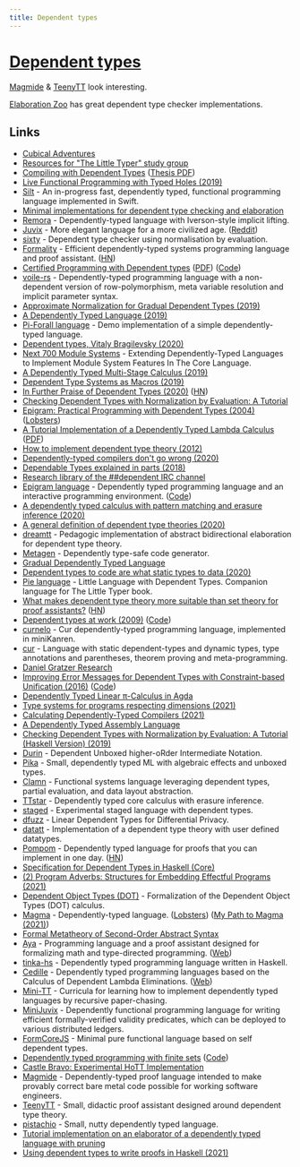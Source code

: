 ```yaml
---
title: Dependent types
---
```


# [Dependent types](https://wiki.haskell.org/Dependent_type)

[Magmide](https://github.com/magmide/magmide) & [TeenyTT](https://github.com/TOTBWF/teenytt) look interesting.

[Elaboration Zoo](https://github.com/AndrasKovacs/elaboration-zoo) has great dependent type checker implementations.

## Links

- [Cubical Adventures](https://www.youtube.com/watch?v=W5-ulP_JzNc)
- [Resources for "The Little Typer" study group](https://github.com/paulcadman/the-little-typer)
- [Compiling with Dependent Types](https://www.williamjbowman.com/resources/wjb-defense.pdf) ([Thesis PDF](https://www.williamjbowman.com/resources/wjb-dissertation.pdf))
- [Live Functional Programming with Typed Holes (2019)](https://www.youtube.com/watch?v=q58NFuUr0GU)
- [Silt](https://github.com/silt-lang/silt) - An in-progress fast, dependently typed, functional programming language implemented in Swift.
- [Minimal implementations for dependent type checking and elaboration](https://github.com/AndrasKovacs/elaboration-zoo)
- [Remora](https://github.com/jrslepak/Remora) - Dependently-typed language with Iverson-style implicit lifting.
- [Juvix](https://github.com/cryptiumlabs/juvix) - More elegant language for a more civilized age. ([Reddit](https://www.reddit.com/r/haskell/comments/czierr/juvix_dependentlinearlytyped_core_language_with/))
- [sixty](https://github.com/ollef/sixty) - Dependent type checker using normalisation by evaluation.
- [Formality](https://github.com/moonad/Formality) - Efficient dependently-typed systems programming language and proof assistant. ([HN](https://news.ycombinator.com/item?id=18230148))
- [Certified Programming with Dependent types](http://adam.chlipala.net/cpdt/) ([PDF](http://adam.chlipala.net/cpdt/cpdt.pdf)) ([Code](https://github.com/hargoniX/cpdt-lean))
- [voile-rs](https://github.com/owo-lang/voile-rs) - Dependently-typed programming language with a non-dependent version of row-polymorphism, meta variable resolution and implicit parameter syntax.
- [Approximate Normalization for Gradual Dependent Types (2019)](https://www.youtube.com/watch?v=e4FeQCabuOQ)
- [A Dependently Typed Language (2019)](https://www.cs.cornell.edu/courses/cs6120/2019fa/blog/dependently-typed-language/)
- [Pi-Forall language](https://github.com/sweirich/pi-forall) - Demo implementation of a simple dependently-typed language.
- [Dependent types, Vitaly Bragilevsky (2020)](https://www.youtube.com/watch?v=ohG-PRwOorA)
- [Next 700 Module Systems](https://github.com/alhassy/next-700-module-systems) - Extending Dependently-Typed Languages to Implement Module System Features In The Core Language.
- [A Dependently Typed Multi-Stage Calculus (2019)](https://arxiv.org/pdf/1908.02035.pdf)
- [Dependent Type Systems as Macros (2019)](https://www.williamjbowman.com/resources/wjb2019-depmacros.pdf)
- [In Further Praise of Dependent Types (2020)](https://golem.ph.utexas.edu/category/2020/05/in_further_praise_of_dependent.html) ([HN](https://news.ycombinator.com/item?id=23139972))
- [Checking Dependent Types with Normalization by Evaluation: A Tutorial](http://davidchristiansen.dk/tutorials/nbe/)
- [Epigram: Practical Programming with Dependent Types (2004)](http://cs.ru.nl/F.Wiedijk/courses/tt-2010/tvftl/epigram-notes.pdf) ([Lobsters](https://lobste.rs/s/v0cfko/epigram_practical_programming_with))
- [A Tutorial Implementation of a Dependently Typed Lambda Calculus](https://www.andres-loeh.de/LambdaPi/) ([PDF](https://www.andres-loeh.de/LambdaPi/LambdaPi.pdf))
- [How to implement dependent type theory (2012)](http://math.andrej.com/2012/11/08/how-to-implement-dependent-type-theory-i/)
- [Dependently-typed compilers don't go wrong (2020)](http://www.cs.nott.ac.uk/~pszgmh/bib.html#well-typed)
- [Dependable Types explained in parts (2018)](http://www.tomharding.me/2018/01/09/dependable-types/)
- [Research library of the ##dependent IRC channel](https://github.com/dpndnt/library)
- [Epigram language](http://www.e-pig.org/) - Dependently typed programming language and an interactive programming environment. ([Code](https://github.com/mietek/epigram2))
- [A dependently typed calculus with pattern matching and erasure inference (2020)](https://dl.acm.org/doi/10.1145/3408973)
- [A general definition of dependent type theories (2020)](http://math.andrej.com/2020/09/14/a-general-definition-of-dependent-type-theories/)
- [dreamtt](https://github.com/jonsterling/dreamtt) - Pedagogic implementation of abstract bidirectional elaboration for dependent type theory.
- [Metagen](https://github.com/thautwarm/Metagen) - Dependently type-safe code generator.
- [Gradual Dependently Typed Language](https://github.com/JoeyEremondi/GDTL-artifact)
- [Dependent types to code are what static types to data (2020)](https://www.poberezkin.com/posts/2020-09-04-dependent-types-to-code-are-what-static-types-to-data.html)
- [Pie language](https://github.com/the-little-typer/pie) - Little Language with Dependent Types. Companion language for The Little Typer book.
- [What makes dependent type theory more suitable than set theory for proof assistants?](https://mathoverflow.net/questions/376839/what-makes-dependent-type-theory-more-suitable-than-set-theory-for-proof-assista) ([HN](https://news.ycombinator.com/item?id=25167468))
- [Dependent types at work (2009)](https://citeseerx.ist.psu.edu/viewdoc/summary?doi=10.1.1.386.2624) ([Code](https://github.com/conal/DependentTypesAtWork-exercises))
- [curnelo](https://github.com/webyrd/curnelo) - Cur dependently-typed programming language, implemented in miniKanren.
- [cur](https://github.com/wilbowma/cur) - Language with static dependent-types and dynamic types, type annotations and parentheses, theorem proving and meta-programming.
- [Daniel Gratzer Research](https://jozefg.github.io/)
- [Improving Error Messages for Dependent Types with Constraint-based Unification (2016)](http://dspace.library.uu.nl/handle/1874/337692) ([Code](https://github.com/JoeyEremondi/lambda-pi-constraint))
- [Dependently Typed Linear π-Calculus in Agda](https://github.com/5HT/DependentLinearPi)
- [Type systems for programs respecting dimensions (2021)](https://fredriknf.com/papers/dimensions2021.pdf)
- [Calculating Dependently-Typed Compilers (2021)](http://www.cs.nott.ac.uk/~pszgmh/well-typed.pdf)
- [A Dependently Typed Assembly Language](https://www.cs.cmu.edu/~rwh/papers/dtal/icfp01.pdf)
- [Checking Dependent Types with Normalization by Evaluation: A Tutorial (Haskell Version) (2019)](https://davidchristiansen.dk/tutorials/implementing-types-hs.pdf)
- [Durin](https://github.com/tolziplohu/durin) - Dependent Unboxed higher-oRder Intermediate Notation.
- [Pika](https://github.com/tolziplohu/pika) - Small, dependently typed ML with algebraic effects and unboxed types.
- [Clamn](https://github.com/eashanhatti/clamn) - Functional systems language leveraging dependent types, partial evaluation, and data layout abstraction.
- [TTstar](https://github.com/ziman/ttstar) - Dependently typed core calculus with erasure inference.
- [staged](https://github.com/AndrasKovacs/staged) - Experimental staged language with dependent types.
- [dfuzz](https://github.com/ejgallego/dfuzz) - Linear Dependent Types for Differential Privacy.
- [datatt](https://github.com/mmcqd/datatt) - Implementation of a dependent type theory with user defined datatypes.
- [Pompom](https://github.com/caotic123/PomPom-Language) - Dependently typed language for proofs that you can implement in one day. ([HN](https://news.ycombinator.com/item?id=28725803))
- [Specification for Dependent Types in Haskell (Core)](https://github.com/sweirich/corespec)
- [(2) Program Adverbs: Structures for Embedding Effectful Programs (2021)](https://lastland.github.io/media/papers/adverbs-preprint.pdf)
- [Dependent Object Types (DOT)](https://github.com/namin/dot) - Formalization of the Dependent Object Types (DOT) calculus.
- [Magma](https://github.com/blainehansen/magma) - Dependently-typed language. ([Lobsters](https://lobste.rs/s/upzwzj/magma_dependently_typed_language)) ([My Path to Magma (2021)](https://blainehansen.me/post/my-path-to-magma/))
- [Formal Metatheory of Second-Order Abstract Syntax](https://www.cl.cam.ac.uk/~ds709/agda-soas/)
- [Aya](https://github.com/aya-prover/aya-dev) - Programming language and a proof assistant designed for formalizing math and type-directed programming. ([Web](https://www.aya-prover.org/))
- [tinka-hs](https://github.com/atennapel/tinka-hs) - Dependently typed programming language written in Haskell.
- [Cedille](https://github.com/cedille/cedille) - Dependently typed programming languages based on the Calculus of Dependent Lambda Eliminations. ([Web](https://cedille.github.io/))
- [Mini-TT](https://github.com/bollu/minitt) - Curricula for learning how to implement dependently typed languages by recursive paper-chasing.
- [MiniJuvix](https://github.com/heliaxdev/minijuvix) - Dependently functional programming language for writing efficient formally-verified validity predicates, which can be deployed to various distributed ledgers.
- [FormCoreJS](https://github.com/moonad/FormCoreJS) - Minimal pure functional language based on self dependent types.
- [Dependently typed programming with finite sets](http://firsov.ee/finset/) ([Code](https://github.com/input-output-hk/agda-finset))
- [Castle Bravo: Experimental HoTT Implementation](https://github.com/forked-from-1kasper/bravo)
- [Magmide](https://github.com/magmide/magmide) - Dependently-typed proof language intended to make provably correct bare metal code possible for working software engineers.
- [TeenyTT](https://github.com/TOTBWF/teenytt) - Small, didactic proof assistant designed around dependent type theory.
- [pistachio](https://github.com/femtomc/pistachio) - Small, nutty dependently typed language.
- [Tutorial implementation on an elaborator of a dependently typed language with pruning](https://github.com/Guest0x0/pruning-tutor)
- [Using dependent types to write proofs in Haskell (2021)](https://janmasrovira.gitlab.io/ascetic-slug/post/haskell-proofs/)
